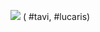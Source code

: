 **![](https://lh7-rt.googleusercontent.com/docsz/AD_4nXfXfUSvliyJ5HY4H990kv4PjhFTlEjK2qNICopF76Vvc0cAktmNV7wT8VQedmNgEm1PxfHfxah-7r6awIroN6FjGgkSguOB-koDoq6BKpOogZ31JKY4WR13DjxOZ91RIUGcok86Qw?key=ArE9gjGx41F-QdnnpTPqXmu4)**
( #tavi, #lucaris)

